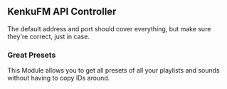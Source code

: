 ## KenkuFM API Controller

The default address and port should cover everything, but make sure they're correct, just in case.

### Great Presets
This Module allows you to get all presets of all your playlists and sounds without having to copy IDs around.
